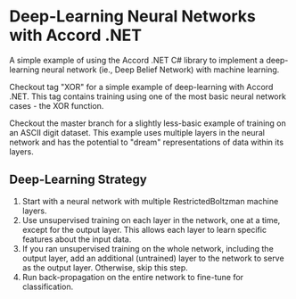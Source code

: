Deep-Learning Neural Networks with Accord .NET
==============================================

A simple example of using the Accord .NET C# library to implement a deep-learning neural network (ie., Deep Belief Network) with machine learning.

Checkout tag "XOR" for a simple example of deep-learning with Accord .NET. This tag contains training using one of the most basic neural network cases - the XOR function.

Checkout the master branch for a slightly less-basic example of training on an ASCII digit dataset. This example uses multiple layers in the neural network and has the potential to "dream" representations of data within its layers.

Deep-Learning Strategy
----------------------

1. Start with a neural network with multiple RestrictedBoltzman machine layers.
2. Use unsupervised training on each layer in the network, one at a time, except for the output layer. This allows each layer to learn specific features about the input data.
3. If you ran unsupervised training on the whole network, including the output layer, add an additional (untrained) layer to the network to serve as the output layer. Otherwise, skip this step.
4. Run back-propagation on the entire network to fine-tune for classification.
